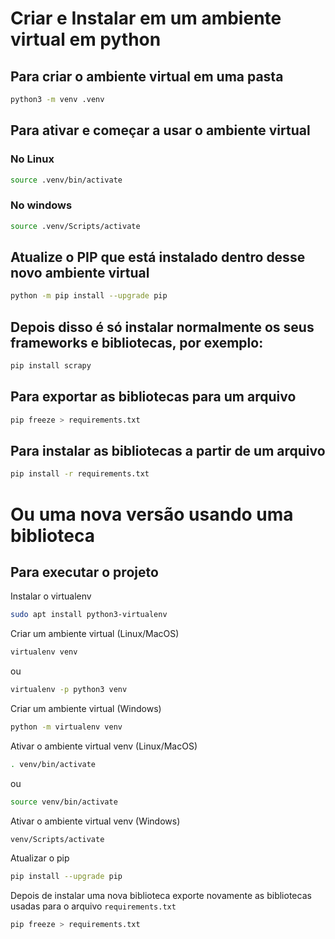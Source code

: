 # Criar e Instalar em um ambiente virtual em python

## Para criar o ambiente virtual em uma pasta
```bash
python3 -m venv .venv
```

## Para ativar e começar a usar o ambiente virtual
### No Linux
```bash
source .venv/bin/activate
```
### No windows
```bash
source .venv/Scripts/activate
```
## Atualize o PIP que está instalado dentro desse novo ambiente virtual
```bash
python -m pip install --upgrade pip
```

## Depois disso é só instalar normalmente os seus frameworks e bibliotecas, por exemplo:
```bash
pip install scrapy
```

## Para exportar as bibliotecas para um arquivo
```bash
pip freeze > requirements.txt
```

## Para instalar as bibliotecas a partir de um arquivo
```bash
pip install -r requirements.txt
```


# Ou uma nova versão usando uma biblioteca

## Para executar o projeto

Instalar o virtualenv
```bash
sudo apt install python3-virtualenv
```

Criar um ambiente virtual (Linux/MacOS)
```bash
virtualenv venv
```
ou
```bash
virtualenv -p python3 venv
```

Criar um ambiente virtual (Windows)
```bash
python -m virtualenv venv
```

Ativar o ambiente virtual venv (Linux/MacOS)
```bash
. venv/bin/activate
```
ou
```bash
source venv/bin/activate
```

Ativar o ambiente virtual venv (Windows)
```bash
venv/Scripts/activate
```

Atualizar o pip
```bash
pip install --upgrade pip
```

Depois de instalar uma nova biblioteca exporte novamente as bibliotecas usadas para o arquivo `requirements.txt`
```bash
pip freeze > requirements.txt
```
